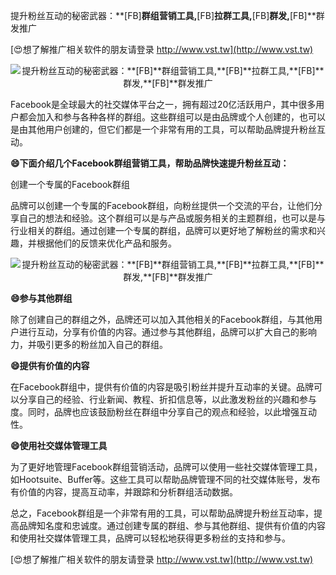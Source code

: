 提升粉丝互动的秘密武器：**[FB]**群组营销工具,**[FB]**拉群工具,**[FB]**群发,**[FB]**群发推广

[😍想了解推广相关软件的朋友请登录 http://www.vst.tw](http://www.vst.tw)

 <center><img src="https://vst.tw/MP4/tuiguang/png/3.png" alt="提升粉丝互动的秘密武器：**[FB]**群组营销工具,**[FB]**拉群工具,**[FB]**群发,**[FB]**群发推广"></center>

Facebook是全球最大的社交媒体平台之一，拥有超过20亿活跃用户，其中很多用户都会加入和参与各种各样的群组。这些群组可以是由品牌或个人创建的，也可以是由其他用户创建的，但它们都是一个非常有用的工具，可以帮助品牌提升粉丝互动。

**😄下面介绍几个Facebook群组营销工具，帮助品牌快速提升粉丝互动：**

创建一个专属的Facebook群组

品牌可以创建一个专属的Facebook群组，向粉丝提供一个交流的平台，让他们分享自己的想法和经验。这个群组可以是与产品或服务相关的主题群组，也可以是与行业相关的群组。通过创建一个专属的群组，品牌可以更好地了解粉丝的需求和兴趣，并根据他们的反馈来优化产品和服务。

 <center><img src="https://vst.tw/MP4/tuiguang/png/1.png" alt="提升粉丝互动的秘密武器：**[FB]**群组营销工具,**[FB]**拉群工具,**[FB]**群发,**[FB]**群发推广"></center>

**😄参与其他群组**

除了创建自己的群组之外，品牌还可以加入其他相关的Facebook群组，与其他用户进行互动，分享有价值的内容。通过参与其他群组，品牌可以扩大自己的影响力，并吸引更多的粉丝加入自己的群组。

**😄提供有价值的内容**

在Facebook群组中，提供有价值的内容是吸引粉丝并提升互动率的关键。品牌可以分享自己的经验、行业新闻、教程、折扣信息等，以此激发粉丝的兴趣和参与度。同时，品牌也应该鼓励粉丝在群组中分享自己的观点和经验，以此增强互动性。

**😄使用社交媒体管理工具**

为了更好地管理Facebook群组营销活动，品牌可以使用一些社交媒体管理工具，如Hootsuite、Buffer等。这些工具可以帮助品牌管理不同的社交媒体账号，发布有价值的内容，提高互动率，并跟踪和分析群组活动数据。

总之，Facebook群组是一个非常有用的工具，可以帮助品牌提升粉丝互动率，提高品牌知名度和忠诚度。通过创建专属的群组、参与其他群组、提供有价值的内容和使用社交媒体管理工具，品牌可以轻松地获得更多粉丝的支持和参与。

[😍想了解推广相关软件的朋友请登录 http://www.vst.tw](http://www.vst.tw)



